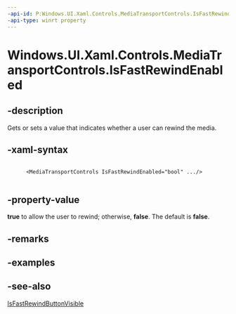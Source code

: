 ```yaml
---
-api-id: P:Windows.UI.Xaml.Controls.MediaTransportControls.IsFastRewindEnabled
-api-type: winrt property
---
```


<!-- Property syntax
public bool IsFastRewindEnabled { get;  set; }
-->

# Windows.UI.Xaml.Controls.MediaTransportControls.IsFastRewindEnabled

## -description
Gets or sets a value that indicates whether a user can rewind the media.


## -xaml-syntax
```xaml

      <MediaTransportControls IsFastRewindEnabled="bool" .../>
    
```


## -property-value
**true** to allow the user to rewind; otherwise, **false**. The default is **false**.

## -remarks

## -examples

## -see-also
[IsFastRewindButtonVisible](mediatransportcontrols_isfastrewindbuttonvisible.md)
